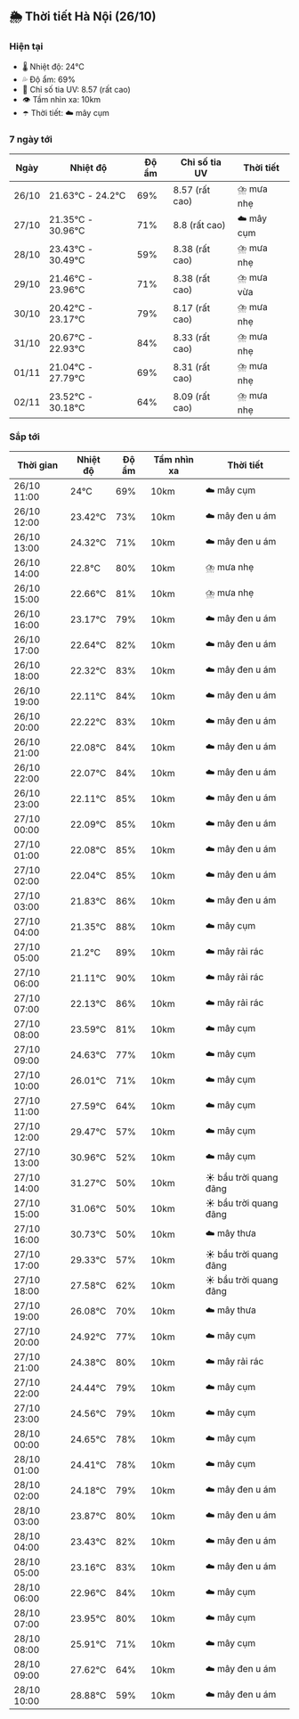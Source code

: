 ## 🌦️ Thời tiết Hà Nội (26/10)

### Hiện tại

- 🌡️ Nhiệt độ: 24℃
- 💦 Độ ẩm: 69%
- 🌟 Chỉ số tia UV: 8.57 (rất cao)
- 👁️ Tầm nhìn xa: 10km
- ☂️ Thời tiết: ☁️ mây cụm

### 7 ngày tới

| Ngày | Nhiệt độ | Độ ẩm | Chỉ số tia UV | Thời tiết |
| --- | --- | --- | --- | --- |
| 26/10 | 21.63℃ - 24.2℃ | 69% | 8.57 (rất cao) | ⛈️ mưa nhẹ |
| 27/10 | 21.35℃ - 30.96℃ | 71% | 8.8 (rất cao) | ☁️ mây cụm |
| 28/10 | 23.43℃ - 30.49℃ | 59% | 8.38 (rất cao) | ⛈️ mưa nhẹ |
| 29/10 | 21.46℃ - 23.96℃ | 71% | 8.38 (rất cao) | ⛈️ mưa vừa |
| 30/10 | 20.42℃ - 23.17℃ | 79% | 8.17 (rất cao) | ⛈️ mưa nhẹ |
| 31/10 | 20.67℃ - 22.93℃ | 84% | 8.33 (rất cao) | ⛈️ mưa nhẹ |
| 01/11 | 21.04℃ - 27.79℃ | 69% | 8.31 (rất cao) | ⛈️ mưa nhẹ |
| 02/11 | 23.52℃ - 30.18℃ | 64% | 8.09 (rất cao) | ⛈️ mưa nhẹ |

### Sắp tới

| Thời gian | Nhiệt độ | Độ ẩm | Tầm nhìn xa | Thời tiết |
| --- | --- | --- | --- | --- |
| 26/10 11:00 | 24℃ | 69% | 10km | ☁️ mây cụm |
| 26/10 12:00 | 23.42℃ | 73% | 10km | ☁️ mây đen u ám |
| 26/10 13:00 | 24.32℃ | 71% | 10km | ☁️ mây đen u ám |
| 26/10 14:00 | 22.8℃ | 80% | 10km | ⛈️ mưa nhẹ |
| 26/10 15:00 | 22.66℃ | 81% | 10km | ⛈️ mưa nhẹ |
| 26/10 16:00 | 23.17℃ | 79% | 10km | ☁️ mây đen u ám |
| 26/10 17:00 | 22.64℃ | 82% | 10km | ☁️ mây đen u ám |
| 26/10 18:00 | 22.32℃ | 83% | 10km | ☁️ mây đen u ám |
| 26/10 19:00 | 22.11℃ | 84% | 10km | ☁️ mây đen u ám |
| 26/10 20:00 | 22.22℃ | 83% | 10km | ☁️ mây đen u ám |
| 26/10 21:00 | 22.08℃ | 84% | 10km | ☁️ mây đen u ám |
| 26/10 22:00 | 22.07℃ | 84% | 10km | ☁️ mây đen u ám |
| 26/10 23:00 | 22.11℃ | 85% | 10km | ☁️ mây đen u ám |
| 27/10 00:00 | 22.09℃ | 85% | 10km | ☁️ mây đen u ám |
| 27/10 01:00 | 22.08℃ | 85% | 10km | ☁️ mây đen u ám |
| 27/10 02:00 | 22.04℃ | 85% | 10km | ☁️ mây đen u ám |
| 27/10 03:00 | 21.83℃ | 86% | 10km | ☁️ mây đen u ám |
| 27/10 04:00 | 21.35℃ | 88% | 10km | ☁️ mây cụm |
| 27/10 05:00 | 21.2℃ | 89% | 10km | ☁️ mây rải rác |
| 27/10 06:00 | 21.11℃ | 90% | 10km | ☁️ mây rải rác |
| 27/10 07:00 | 22.13℃ | 86% | 10km | ☁️ mây rải rác |
| 27/10 08:00 | 23.59℃ | 81% | 10km | ☁️ mây cụm |
| 27/10 09:00 | 24.63℃ | 77% | 10km | ☁️ mây cụm |
| 27/10 10:00 | 26.01℃ | 71% | 10km | ☁️ mây cụm |
| 27/10 11:00 | 27.59℃ | 64% | 10km | ☁️ mây cụm |
| 27/10 12:00 | 29.47℃ | 57% | 10km | ☁️ mây cụm |
| 27/10 13:00 | 30.96℃ | 52% | 10km | ☁️ mây cụm |
| 27/10 14:00 | 31.27℃ | 50% | 10km | ☀️ bầu trời quang đãng |
| 27/10 15:00 | 31.06℃ | 50% | 10km | ☀️ bầu trời quang đãng |
| 27/10 16:00 | 30.73℃ | 50% | 10km | ☁️ mây thưa |
| 27/10 17:00 | 29.33℃ | 57% | 10km | ☀️ bầu trời quang đãng |
| 27/10 18:00 | 27.58℃ | 62% | 10km | ☀️ bầu trời quang đãng |
| 27/10 19:00 | 26.08℃ | 70% | 10km | ☁️ mây thưa |
| 27/10 20:00 | 24.92℃ | 77% | 10km | ☁️ mây cụm |
| 27/10 21:00 | 24.38℃ | 80% | 10km | ☁️ mây rải rác |
| 27/10 22:00 | 24.44℃ | 79% | 10km | ☁️ mây cụm |
| 27/10 23:00 | 24.56℃ | 79% | 10km | ☁️ mây cụm |
| 28/10 00:00 | 24.65℃ | 78% | 10km | ☁️ mây cụm |
| 28/10 01:00 | 24.41℃ | 78% | 10km | ☁️ mây cụm |
| 28/10 02:00 | 24.18℃ | 79% | 10km | ☁️ mây đen u ám |
| 28/10 03:00 | 23.87℃ | 80% | 10km | ☁️ mây đen u ám |
| 28/10 04:00 | 23.43℃ | 82% | 10km | ☁️ mây đen u ám |
| 28/10 05:00 | 23.16℃ | 83% | 10km | ☁️ mây đen u ám |
| 28/10 06:00 | 22.96℃ | 84% | 10km | ☁️ mây cụm |
| 28/10 07:00 | 23.95℃ | 80% | 10km | ☁️ mây cụm |
| 28/10 08:00 | 25.91℃ | 71% | 10km | ☁️ mây cụm |
| 28/10 09:00 | 27.62℃ | 64% | 10km | ☁️ mây đen u ám |
| 28/10 10:00 | 28.88℃ | 59% | 10km | ☁️ mây đen u ám |
